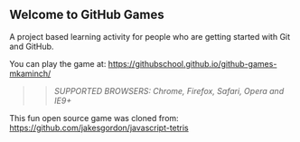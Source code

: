 ## Welcome to GitHub Games

A project based learning activity for people who are getting started with Git and GitHub.

You can play the game at: https://githubschool.github.io/github-games-mkaminch/

>> _*SUPPORTED BROWSERS*: Chrome, Firefox, Safari, Opera and IE9+_

This fun open source game was cloned from: https://github.com/jakesgordon/javascript-tetris
